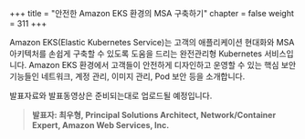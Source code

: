 +++
title = "안전한 Amazon EKS 환경의 MSA 구축하기"
chapter = false
weight = 311
+++

 Amazon EKS(Elastic Kubernetes Service)는 고객의 애플리케이션 현대화와 MSA 아키텍처를 손쉽게 구축할 수 있도록 도움을 드리는 완전관리형 Kubernetes 서비스입니다. Amazon EKS 환경에서 고객들이 안전하게 디자인하고 운영할 수 있는 핵심 보안 기능들인 네트워크, 계정 관리, 이미지 관리, Pod 보안 등을 소개합니다.

발표자료와 발표동영상은 준비되는대로 업로드될 예정입니다.

>  **발표자: 최우형, Principal Solutions Architect, Network/Container Expert, Amazon Web Services, Inc.** 
